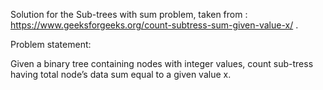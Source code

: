 Solution for the Sub-trees with sum problem, taken from : https://www.geeksforgeeks.org/count-subtress-sum-given-value-x/ .

Problem statement:

Given a binary tree containing nodes with integer values, count sub-tress having total node’s data sum 
equal to a given value x.
